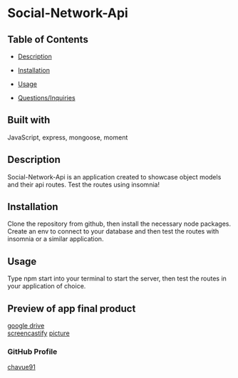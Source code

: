 # Social-Network-Api

  ## Table of Contents
  * [Description](#Description)
  * [Installation](#Installation)
  * [Usage](#Usage)
  
  * [Questions/Inquiries](#Questions/Inquiries)

  ## Built with
  JavaScript, express, mongoose, moment

  ## Description
  Social-Network-Api is an application created to showcase object models and their api routes. Test the routes using insomnia!

  ## Installation 
  Clone the repository from github, then install the necessary node packages. Create an env to connect to your database and then test the routes with insomnia or a similar application. 

  ## Usage 
  Type npm start into your terminal to start the server, then test the routes in your application of choice.

  ## Preview of app final product
  [google drive](https://drive.google.com/file/d/1aUWE0xHH8j5yvZ_gwkZ1mS65znwLM93r/view)  
  [screencastify](chrome-extension://mmeijimgabbpbgpdklnllpncmdofkcpn/app.html#/files/cb86b9e7-f32c-45f4-9a3b-da3161f05fe3)
  [picture](./public/assets/pictures/social-network-api.PNG)

  ### GitHub Profile
  [chavue91](https://github.com/chavue91/social-network-api)

  
  

